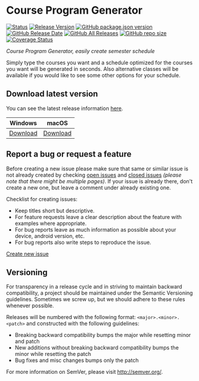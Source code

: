 # Course Program Generator
[![Status](https://img.shields.io/badge/status-working-brightgreen.svg?style=flat)](#)
[![Release Version](https://github.com/DenizUgur/CourseProgramGenerator/workflows/Release%20Version/badge.svg)](https://github.com/DenizUgur/CourseProgramGenerator/actions)
[![GitHub package.json version](https://img.shields.io/github/package-json/v/DenizUgur/CourseProgramGenerator)](#)
[![GitHub Release Date](https://img.shields.io/github/release-date/DenizUgur/CourseProgramGenerator)](https://github.com/DenizUgur/CourseProgramGenerator/releases)
[![GitHub All Releases](https://img.shields.io/github/downloads/DenizUgur/CourseProgramGenerator/total?color=green)](https://github.com/DenizUgur/CourseProgramGenerator/releases)
[![GitHub repo size](https://img.shields.io/github/repo-size/DenizUgur/CourseProgramGenerator)](#)
[![Coverage Status](https://coveralls.io/repos/github/DenizUgur/CourseProgramGenerator/badge.svg?branch=master)](https://coveralls.io/github/DenizUgur/CourseProgramGenerator?branch=master&service=github)

*Course Program Generator, easily create semester schedule*

Simply type the courses you want and a schedule optimized for the courses you want will be generated in seconds. Also alternative classes will be available if you would like to see some other options for your schedule.

Download latest version
----------------
You can see the latest release information [here][4].

|  Windows | macOS |
|:--------:|:-----:|
|[Download][5]|[Download][6]|


Report a bug or request a feature
----------------
Before creating a new issue please make sure that same or similar issue is not already created by checking [open issues][2] and [closed issues][3] *(please note that there might be multiple pages)*. If your issue is already there, don't create a new one, but leave a comment under already existing one.

Checklist for creating issues:

- Keep titles short but descriptive.
- For feature requests leave a clear description about the feature with examples where appropriate.
- For bug reports leave as much information as possible about your device, android version, etc.
- For bug reports also write steps to reproduce the issue.

[Create new issue][1]

Versioning
----------------
For transparency in a release cycle and in striving to maintain backward compatibility, a project should be maintained under the Semantic Versioning guidelines. Sometimes we screw up, but we should adhere to these rules whenever possible.

Releases will be numbered with the following format: `<major>.<minor>.<patch>` and constructed with the following guidelines:
- Breaking backward compatibility bumps the major while resetting minor and patch
- New additions without breaking backward compatibility bumps the minor while resetting the patch
- Bug fixes and misc changes bumps only the patch

For more information on SemVer, please visit http://semver.org/.

[1]: https://github.com/DenizUgur/CourseProgramGenerator/issues/new
[2]: https://github.com/DenizUgur/CourseProgramGenerator/issues?state=open
[3]: https://github.com/DenizUgur/CourseProgramGenerator/issues?state=closed
[4]: https://github.com/DenizUgur/CourseProgramGenerator/releases/latest
[5]: https://github.com/DenizUgur/CourseProgramGenerator/releases/download/v2.0.7/CourseProgramGenerator.exe
[6]: https://github.com/DenizUgur/CourseProgramGenerator/releases/download/v2.0.7/CourseProgramGenerator.dmg
